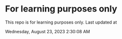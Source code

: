 # For learning purposes only
This repo is for learning purposes only.
Last updated at

Wednesday, August 23, 2023 2:30:08 AM

